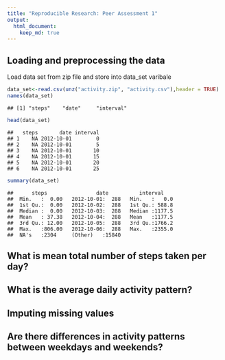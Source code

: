 ```yaml
---
title: "Reproducible Research: Peer Assessment 1"
output: 
  html_document:
    keep_md: true
---
```



## Loading and preprocessing the data
Load data set from zip file and store into data_set varibale


```r
data_set<-read.csv(unz("activity.zip", "activity.csv"),header = TRUE)
names(data_set)
```

```
## [1] "steps"    "date"     "interval"
```

```r
head(data_set)
```

```
##   steps       date interval
## 1    NA 2012-10-01        0
## 2    NA 2012-10-01        5
## 3    NA 2012-10-01       10
## 4    NA 2012-10-01       15
## 5    NA 2012-10-01       20
## 6    NA 2012-10-01       25
```

```r
summary(data_set)
```

```
##      steps                date          interval     
##  Min.   :  0.00   2012-10-01:  288   Min.   :   0.0  
##  1st Qu.:  0.00   2012-10-02:  288   1st Qu.: 588.8  
##  Median :  0.00   2012-10-03:  288   Median :1177.5  
##  Mean   : 37.38   2012-10-04:  288   Mean   :1177.5  
##  3rd Qu.: 12.00   2012-10-05:  288   3rd Qu.:1766.2  
##  Max.   :806.00   2012-10-06:  288   Max.   :2355.0  
##  NA's   :2304     (Other)   :15840
```

## What is mean total number of steps taken per day?



## What is the average daily activity pattern?



## Imputing missing values



## Are there differences in activity patterns between weekdays and weekends?
